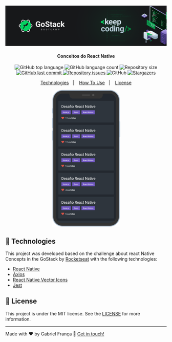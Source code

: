 <p align="center">
  <img alt="Be The Hero" src=".github/background.png" />
</p>

<h4 align="center">
   Conceitos do React Native
</h4>

<p align="center">
  <img alt="GitHub top language" src="https://img.shields.io/github/languages/top/gfgabrielfranca/desafio-conceitos-react-native">
  
  <img alt="GitHub language count" src="https://img.shields.io/github/languages/count/gfgabrielfranca/desafio-conceitos-react-native">
  
  <img alt="Repository size" src="https://img.shields.io/github/repo-size/gfgabrielfranca/desafio-conceitos-react-native">

  <a href="https://github.com/gfgabrielfranca/desafio-conceitos-react-native/commits/master">
    <img alt="GitHub last commit" src="https://img.shields.io/github/last-commit/gfgabrielfranca/desafio-conceitos-react-native">
  </a>
  
  <a href="https://github.com/gfgabrielfranca/desafio-conceitos-react-native/issues">
    <img alt="Repository issues" src="https://img.shields.io/github/issues/gfgabrielfranca/desafio-conceitos-react-native">
  </a>
  
  <img alt="GitHub" src="https://img.shields.io/github/license/gfgabrielfranca/desafio-conceitos-react-native">

  <a href="https://github.com/gfgabrielfranca/desafio-conceitos-react-native/stargazers">
    <img alt="Stargazers" src="https://img.shields.io/github/stars/gfgabrielfranca/desafio-conceitos-react-native?style=social">
  </a> 
</p>

<p align="center">
  <a href="#rocket-technologies">Technologies</a>&nbsp;&nbsp;&nbsp;|&nbsp;&nbsp;&nbsp;
  <a href="#information_source-how-to-use">How To Use</a>&nbsp;&nbsp;&nbsp;|&nbsp;&nbsp;&nbsp;
  <a href="#memo-license">License</a>
</p>

<p align="center">
  <img alt="Frontend" src=".github/print.png" height="428px">
</p>

## :rocket: Technologies

This project was developed based on the challenge about react Native Concepts in the GoStack by [Rocketseat](https://rocketseat.com.br/) with the following technologies:

- [React Native](https://reactnative.dev/)
- [Axios](https://github.com/axios/axios)
- [React Native Vector Icons](https://github.com/oblador/react-native-vector-icons)
- [Jest](https://jestjs.io/)

## :memo: License

This project is under the MIT license. See the [LICENSE](https://github.com/gfgabrielfranca/be-the-hero/blob/master/LICENSE) for more information.

---

Made with ♥ by Gabriel França :wave: [Get in touch!](https://www.linkedin.com/in/gabriel-fran%C3%A7a-653058146/)

[nodejs]: https://nodejs.org/
[axios]: https://github.com/axios/axios#readme
